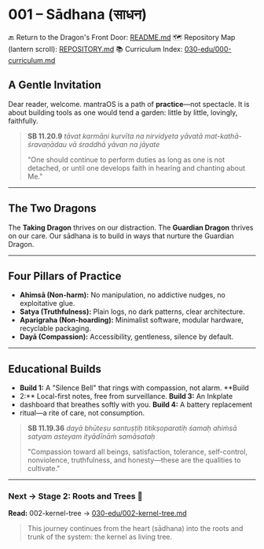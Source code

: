 # 001 – Sādhana (साधन)

🔙 Return to the Dragon's Front Door: [README.md](README.md) 🗺️
Repository Map
(lantern scroll): [REPOSITORY.md](REPOSITORY.md) 📚 Curriculum Index:
[030-edu/000-curriculum.md](030-edu/000-curriculum.md)


## A Gentle Invitation

Dear reader, welcome. mantraOS is a path of **practice**—not spectacle. It is
about building tools as one would tend a garden: little by little, lovingly,
faithfully.

> **SB 11.20.9** *tāvat karmāṇi kurvīta na nirvidyeta yāvatā
> mat-kathā-śravaṇādau vā śraddhā yāvan na jāyate*
>
> "One should continue to perform duties as long as one is not detached, or
until one develops faith in hearing and chanting about Me."

---

## The Two Dragons

The **Taking Dragon** thrives on our distraction. The **Guardian Dragon**
thrives on our care. Our sādhana is to build in ways that nurture the Guardian
Dragon.

---

## Four Pillars of Practice

- **Ahimsā (Non-harm):** No manipulation, no addictive nudges, no exploitative
glue.
- **Satya (Truthfulness):** Plain logs, no dark patterns, clear architecture.
- **Aparigraha (Non-hoarding):** Minimalist software, modular hardware,
recyclable packaging.
- **Dayā (Compassion):** Accessibility, gentleness, silence by default.

---

## Educational Builds

- **Build 1:** A "Silence Bell" that rings with compassion, not alarm. **Build
- 2:** Local-first notes, free from surveillance. **Build 3:** An Inkplate
- dashboard that breathes softly with you. **Build 4:** A battery replacement
- ritual—a rite of care, not consumption.

> **SB 11.19.36** *dayā bhūteṣu santuṣṭiḥ titikṣoparatiḥ śamaḥ ahiṁsā satyam
> asteyam ityādīnāṁ samāsataḥ*
>
> "Compassion toward all beings, satisfaction, tolerance, self-control,
nonviolence, truthfulness, and honesty—these are the qualities to cultivate."

---
### Next → Stage 2: Roots and Trees 🌳
**Read:** 002-kernel-tree →
[030-edu/002-kernel-tree.md](030-edu/002-kernel-tree.md)

> This journey continues from the heart (sādhana) into the roots and trunk of
the system: the kernel as living tree.
